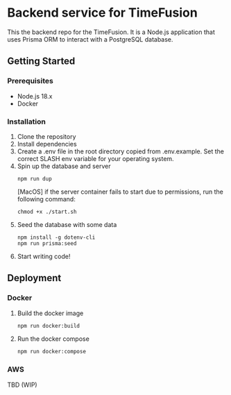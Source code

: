 # Backend service for TimeFusion

This the backend repo for the TimeFusion. It is a Node.js application that uses Prisma ORM to interact with a PostgreSQL database.

## Getting Started

### Prerequisites

- Node.js 18.x
- Docker

### Installation

1. Clone the repository
2. Install dependencies
3. Create a .env file in the root directory copied from .env.example. Set the correct SLASH env variable for your operating system.
4. Spin up the database and server
   ```
   npm run dup
   ```
   [MacOS] if the server container fails to start due to permissions, run the following command:
   ```
   chmod +x ./start.sh
   ```
5. Seed the database with some data
   ```
   npm install -g dotenv-cli
   npm run prisma:seed
   ```
6. Start writing code!

## Deployment

### Docker

1. Build the docker image
   ```bash
   npm run docker:build
   ```
2. Run the docker compose
   ```bash
   npm run docker:compose
   ```

### AWS

TBD (WIP)
